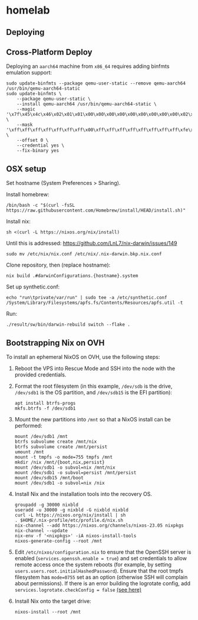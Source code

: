 # homelab

## Deploying

## Cross-Platform Deploy

Deploying an `aarch64` machine from `x86_64` requires adding binfmts emulation support:

    sudo update-binfmts --package qemu-user-static --remove qemu-aarch64 /usr/bin/qemu-aarch64-static
    sudo update-binfmts \
        --package qemu-user-static \
        --install qemu-aarch64 /usr/bin/qemu-aarch64-static \
        --magic '\x7f\x45\x4c\x46\x02\x01\x01\x00\x00\x00\x00\x00\x00\x00\x00\x00\x02\x00\xb7\x00' \
        --mask '\xff\xff\xff\xff\xff\xff\xff\x00\xff\xff\xff\xff\xff\xff\xff\xff\xfe\xff\xff\xff' \
        --offset 0 \
        --credential yes \
        --fix-binary yes

## OSX setup

Set hostname (System Preferences > Sharing).

Install homebrew:

    /bin/bash -c "$(curl -fsSL https://raw.githubusercontent.com/Homebrew/install/HEAD/install.sh)"

Install nix:

    sh <(curl -L https://nixos.org/nix/install)

Until this is addressed: https://github.com/LnL7/nix-darwin/issues/149

    sudo mv /etc/nix/nix.conf /etc/nix/.nix-darwin.bkp.nix.conf

Clone repository, then (replace hostname):

    nix build .#darwinConfigurations.{hostname}.system

Set up synthetic.conf:

    echo "run\tprivate/var/run" | sudo tee -a /etc/synthetic.conf
    /System/Library/Filesystems/apfs.fs/Contents/Resources/apfs.util -t

Run:

    ./result/sw/bin/darwin-rebuild switch --flake .

## Bootstrapping Nix on OVH

To install an ephemeral NixOS on OVH, use the following steps:

1.  Reboot the VPS into Rescue Mode and SSH into the node with the provided
    credentials.

2.  Format the root filesystem (in this example, `/dev/sdb` is the drive,
    `/dev/sdb1` is the OS partition, and `/dev/sdb15` is the EFI partition):

        apt install btrfs-progs
        mkfs.btrfs -f /dev/sdb1

3.  Mount the new partitions into `/mnt` so that a NixOS install can be
    performed:

        mount /dev/sdb1 /mnt
        btrfs subvolume create /mnt/nix
        btrfs subvolume create /mnt/persist
        umount /mnt
        mount -t tmpfs -o mode=755 tmpfs /mnt
        mkdir /nix /mnt/{boot,nix,persist}
        mount /dev/sdb1 -o subvol=nix /mnt/nix
        mount /dev/sdb1 -o subvol=persist /mnt/persist
        mount /dev/sdb15 /mnt/boot
        mount /dev/sdb1 -o subvol=nix /nix

4.  Install Nix and the installation tools into the recovery OS.

        groupadd -g 30000 nixbld
        useradd -u 30000 -g nixbld -G nixbld nixbld
        curl -L https://nixos.org/nix/install | sh
        . $HOME/.nix-profile/etc/profile.d/nix.sh
        nix-channel --add https://nixos.org/channels/nixos-23.05 nixpkgs
        nix-channel --update
        nix-env -f '<nixpkgs>' -iA nixos-install-tools
        nixos-generate-config --root /mnt

5.  Edit `/etc/nixos/configuration.nix` to ensure that the OpenSSH server is
    enabled (`services.openssh.enable = true`) and set credentials to allow
    remote access once the system reboots (for example, by setting
    `users.users.root.initialHashedPassword`). Ensure that the root tmpfs
    filesystem has `mode=0755` set as an option (otherwise SSH will complain
    about permissions). If there is an error building the logrotate config,
    add `services.logrotate.checkConfig = false` [(see here)][1]

    [1]: https://discourse.nixos.org/t/logrotate-config-fails-due-to-missing-group-30000/28501/2

6.  Install Nix onto the target drive:

        nixos-install --root /mnt

